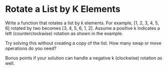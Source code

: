 # Rotate a List by K Elements

Write a function that rotates a list by k elements. 
For example, [1, 2, 3, 4, 5, 6] rotated by two becomes [3, 4, 5, 6, 1, 2]. 
Assume a positive k indicates a left (counterclockwise) rotation as shown in the example.  

Try solving this without creating a copy of the list. 
How many swap or move operations do you need?  

Bonus points if your solution can handle a negative k (clockwise) rotation as well.